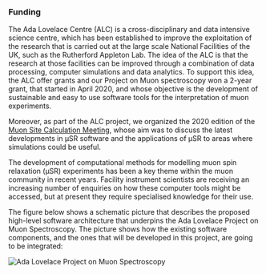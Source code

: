 ### Funding 

The Ada Lovelace Centre (ALC) is a cross-disciplinary and data intensive science centre, which has been established to improve the exploitation of the research that is carried out at the large scale National Facilities of the UK, such as the Rutherford Appleton Lab.  The idea of the ALC is that the research at those facilities can be improved through a combination of data processing, computer simulations and data analytics. To support this idea, the ALC offer grants and our Project on Muon spectroscopy won a 2-year grant, that started in April 2020, and whose objective is the development of sustainable and easy to use software tools for the interpretation of muon experiments.  

Moreover, as part of the ALC project, we organized the 2020 edition of the [Muon Site Calculation Meeting](https://web.cvent.com/event/9721b662-bfc7-4db1-a5b3-7d97025c17bc/summary), whose aim was to discuss the latest developments in µSR software and the applications of µSR to areas where simulations could be useful. 

The development of computational methods for modelling muon spin relaxation (μSR) experiments has been a key theme within the muon community in recent years. Facility instrument scientists are receiving an increasing number of enquiries on how these computer tools might be accessed, but at present they require specialised knowledge for their use. 

The figure below shows a schematic picture that describes the proposed high-level software architecture that underpins the Ada Lovelace Project on Muon Spectroscopy.  The picture shows how the existing software components, and the ones that will be developed in this project, are going to be integrated: 


![Ada Lovelace Project on Muon Spectroscopy](/images/ALC-Scheme.jpg)

